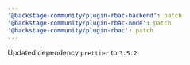 ```yaml
---
'@backstage-community/plugin-rbac-backend': patch
'@backstage-community/plugin-rbac-node': patch
'@backstage-community/plugin-rbac': patch
---
```


Updated dependency `prettier` to `3.5.2`.
